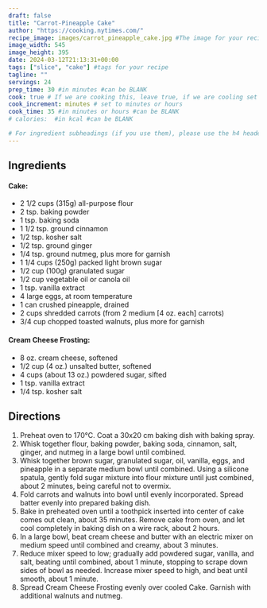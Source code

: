 ```yaml
---
draft: false
title: "Carrot-Pineapple Cake"
author: "https://cooking.nytimes.com/"
recipe_image: images/carrot_pineapple_cake.jpg #The image for your recipe
image_width: 545
image_height: 395
date: 2024-03-12T21:13:31+00:00
tags: ["slice", "cake"] #tags for your recipe
tagline: ""
servings: 24
prep_time: 30 #in minutes #can be BLANK
cook: true # If we are cooking this, leave true, if we are cooling set to false
cook_increment: minutes # set to minutes or hours
cook_time: 35 #in minutes or hours #can be BLANK
# calories:  #in kcal #can be BLANK

# For ingredient subheadings (if you use them), please use the h4 header.  For print view I have those elements targeted
---
```



## Ingredients

#### Cake:

- 2 1/2 cups (315g) all-purpose flour
- 2 tsp. baking powder
- 1 tsp. baking soda
- 1 1/2 tsp. ground cinnamon
- 1/2 tsp. kosher salt
- 1/2 tsp. ground ginger
- 1/4 tsp. ground nutmeg, plus more for garnish
- 1 1/4 cups (250g) packed light brown sugar
- 1/2 cup (100g) granulated sugar
- 1/2 cup vegetable oil or canola oil
- 1 tsp. vanilla extract
- 4 large eggs, at room temperature
- 1 can crushed pineapple, drained 
- 2 cups shredded carrots (from 2 medium [4 oz. each] carrots)
- 3/4 cup chopped toasted walnuts, plus more for garnish

#### Cream Cheese Frosting:

- 8 oz. cream cheese, softened
- 1/2 cup (4 oz.) unsalted butter, softened
- 4 cups (about 13 oz.) powdered sugar, sifted
- 1 tsp. vanilla extract
- 1/4 tsp. kosher salt

## Directions

1. Preheat oven to 170°C. Coat a 30x20 cm baking dish with baking spray. 
2. Whisk together flour, baking powder, baking soda, cinnamon, salt, ginger, and nutmeg in a large bowl until combined.
3. Whisk together brown sugar, granulated sugar, oil, vanilla, eggs, and pineapple in a separate medium bowl until combined. Using a silicone spatula, gently fold sugar mixture into flour mixture until just combined, about 2 minutes, being careful not to overmix.
4. Fold carrots and walnuts into bowl until evenly incorporated. Spread batter evenly into prepared baking dish.
5. Bake in preheated oven until a toothpick inserted into center of cake comes out clean, about 35 minutes. Remove cake from oven, and let cool completely in baking dish on a wire rack, about 2 hours.
6. In a large bowl, beat cream cheese and butter with an electric mixer on medium speed until combined and creamy, about 3 minutes. 
7. Reduce mixer speed to low; gradually add powdered sugar, vanilla, and salt, beating until combined, about 1 minute, stopping to scrape down sides of bowl as needed. Increase mixer speed to high, and beat until smooth, about 1 minute.
8. Spread Cream Cheese Frosting evenly over cooled Cake. Garnish with additional walnuts and nutmeg.
